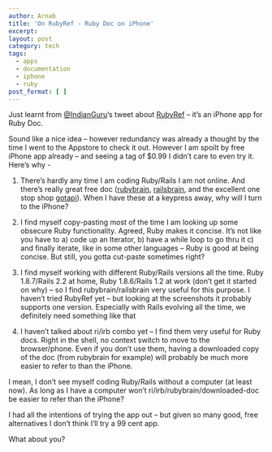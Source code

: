 ```yaml
---
author: Arnab
title: 'On RubyRef - Ruby Doc on iPhone'
excerpt:
layout: post
category: tech
tags:
  - apps
  - documentation
  - iphone
  - ruby
post_format: [ ]
---
```

Just learnt from [@IndianGuru][1]‘s tweet about [RubyRef][2] – it’s an iPhone app for Ruby Doc.

Sound like a nice idea – however redundancy was already a thought by the time I went to the Appstore to check it out. However I am spoilt by free iPhone app already – and seeing a tag of $0.99 I didn’t care to even try it. Here’s why -

1) There’s hardly any time I am coding Ruby/Rails I am not online. And there’s really great free doc ([rubybrain][3], [railsbrain][4], and the excellent one stop shop [gotapi][5]). When I have these at a keypress away, why will I turn to the iPhone?

2) I find myself copy-pasting most of the time I am looking up some obsecure Ruby functionality. Agreed, Ruby makes it concise. It’s not like you have to a) code up an Iterator, b) have a while loop to go thru it c) and finally iterate, like in some other languages – Ruby is good at being concise. But still, you gotta cut-paste sometimes right?

3) I find myself working with different Ruby/Rails versions all the time. Ruby 1.8.7/Rails 2.2 at home, Ruby 1.8.6/Rails 1.2 at work (don’t get it started on why) – so I find rubybrain/railsbrain very useful for this purpose. I haven’t tried RubyRef yet – but looking at the screenshots it probably supports one version. Especially with Rails evolving all the time, we definitely need something like that

4) I haven’t talked about ri/irb combo yet – I find them very useful for Ruby docs. Right in the shell, no context switch to move to the browser/phone. Even if you don’t use them, having a downloaded copy of the doc (from rubybrain for example) will probably be much more easier to refer to than the iPhone.

I mean, I don’t see myself coding Ruby/Rails without a computer (at least now). As long as I have a computer won’t ri/irb/rubybrain/downloaded-doc be easier to refer than the iPhone?

I had all the intentions of trying the app out – but given so many good, free alternatives I don’t think I’ll try a 99 cent app.

What about you?

 [1]: http://twitter.com/IndianGuru
 [2]: http://www.vestaldesign.com/design/ruby-ref
 [3]: http://www.blogger.com/www.rubybrain.com
 [4]: http://www.blogger.com/www.railsbrain.com
 [5]: http://www.blogger.com/www.gotapi.com
